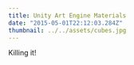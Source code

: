 ```yaml
---
title: Unity Art Engine Materials
date: "2015-05-01T22:12:03.284Z"
thumbnail: ../../assets/cubes.jpg
---
```


Killing it!
